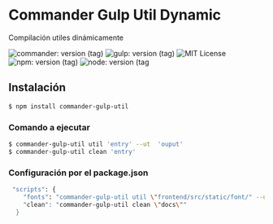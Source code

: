 # Commander Gulp Util Dynamic

<p>Compilación utiles dinámicamente</p>

![commander: version (tag)](https://img.shields.io/badge/commander-v3.0.2-blue?style=for-the-badge)
![gulp: version (tag)](https://img.shields.io/badge/gulp-v4.0.2-orange?style=for-the-badge)
![MIT License](https://img.shields.io/badge/lincense-MIT-yellow?style=for-the-badge) 
![npm: version (tag)](https://img.shields.io/badge/npm-v7.0.15-red?style=for-the-badge)
![node: version (tag](https://img.shields.io/badge/node-v15.4.0-green?style=for-the-badge)

## Instalación

```bash
$ npm install commander-gulp-util
```


### Comando a ejecutar

```bash
$ commander-gulp-util util 'entry' --ut  'ouput'
$ commander-gulp-util clean 'entry' 
```

### Configuración por el package.json

```bash
 "scripts": {
    "fonts": "commander-gulp-util util \"frontend/src/static/font/" --ut  \"docs\"",
    "clean": "commander-gulp-util clean \"docs\""
  }
```